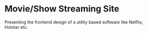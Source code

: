# Movie/Show Streaming Site
Presenting the frontend design of a utility based software like Netflix, Hotstar etc.
